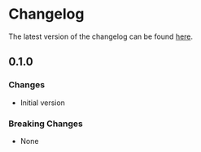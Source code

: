 # Changelog

The latest version of the changelog can be found [here](https://github.com/Azure/bicep-registry-modules/blob/main/avm/res/hybrid-compute/license/CHANGELOG.md).

## 0.1.0

### Changes

- Initial version

### Breaking Changes

- None
